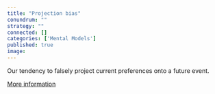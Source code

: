 ```yaml
---
title: "Projection bias"
conundrum: ""
strategy: ""
connected: []
categories: ['Mental Models']
published: true
image: 
---
```


Our tendency to falsely project current preferences onto a future event.

[More information](https://en.wikipedia.org/wiki/Affective_forecasting#Projection_bias)


